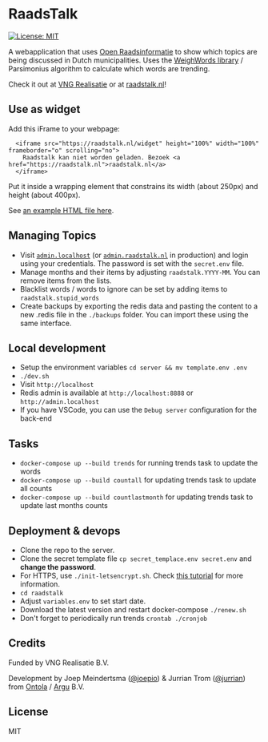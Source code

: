 # RaadsTalk
[![License: MIT](https://img.shields.io/badge/License-MIT-yellow.svg)](https://opensource.org/licenses/MIT)

A webapplication that uses [Open Raadsinformatie](https://openraadsinformatie.nl) to show which topics are being discussed in Dutch municipalities. Uses the [WeighWords library](https://github.com/aolieman/weighwords/) / Parsimonius algorithm to calculate which words are trending.

Check it out at [VNG Realisatie](https://www.vngrealisatie.nl/producten/raadstalk) or at [raadstalk.nl](https://raadstalk.nl)!

## Use as widget

Add this iFrame to your webpage:

```
  <iframe src="https://raadstalk.nl/widget" height="100%" width="100%" frameborder="o" scrolling="no">
    Raadstalk kan niet worden geladen. Bezoek <a href="https://raadstalk.nl">raadstalk.nl</a>
  </iframe>
```

Put it inside a wrapping element that constrains its width (about 250px) and height (about 400px).

See [an example HTML file here](/example.html).

## Managing Topics

- Visit [`admin.localhost`](http://admin.localhost) (or [`admin.raadstalk.nl`](https://admin.raadstalk.nl) in production) and login using your credentials. The password is set with the `secret.env` file.
- Manage months and their items by adjusting `raadstalk.YYYY-MM`. You can remove items from the lists.
- Blacklist words / words to ignore can be set by adding items to `raadstalk.stupid_words`
- Create backups by exporting the redis data and pasting the content to a new .redis file in the `./backups` folder. You can import these using the same interface.

## Local development

- Setup the environment variables `cd server && mv template.env .env`
- `./dev.sh`
- Visit `http://localhost`
- Redis admin is available at `http://localhost:8888` or `http://admin.localhost`
- If you have VSCode, you can use the `Debug server` configuration for the back-end

## Tasks

- `docker-compose up --build trends` for running trends task to update the words
- `docker-compose up --build countall` for updating trends task to update all counts
- `docker-compose up --build countlastmonth` for updating trends task to update last months counts

## Deployment & devops

- Clone the repo to the server.
- Clone the secret template file `cp secret_templace.env secret.env` and **change the password**.
- For HTTPS, use `./init-letsencrypt.sh`. Check [this tutorial](https://medium.com/@pentacent/nginx-and-lets-encrypt-with-docker-in-less-than-5-minutes-b4b8a60d3a71) for more information.
- `cd raadstalk`
- Adjust `variables.env` to set start date.
- Download the latest version and restart docker-compose `./renew.sh`
- Don't forget to periodically run trends `crontab ./cronjob`

## Credits

Funded by VNG Realisatie B.V.

Development by Joep Meindertsma ([@joepio](https://github.com/joepio)) & Jurrian Trom ([@jurrian](https://github.com/jurrian)) from [Ontola](https://ontola.io) / [Argu](https://argu.co) B.V.

## License

MIT
